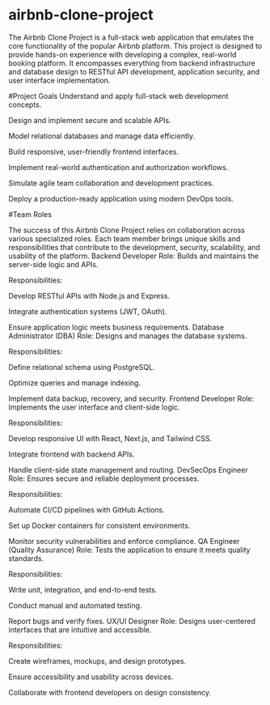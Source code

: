 # airbnb-clone-project
The Airbnb Clone Project is a full-stack web application that emulates the core functionality of the popular Airbnb platform. This project is designed to provide hands-on experience with developing a complex, real-world booking platform. It encompasses everything from backend infrastructure and database design to RESTful API development, application security, and user interface implementation.

#Project Goals
Understand and apply full-stack web development concepts.

Design and implement secure and scalable APIs.

Model relational databases and manage data efficiently.

Build responsive, user-friendly frontend interfaces.

Implement real-world authentication and authorization workflows.

Simulate agile team collaboration and development practices.

Deploy a production-ready application using modern DevOps tools.

#Team Roles

The success of this Airbnb Clone Project relies on collaboration across various specialized roles. Each team member brings unique skills and responsibilities that contribute to the development, security, scalability, and usability of the platform.
 Backend Developer
Role: Builds and maintains the server-side logic and APIs.

Responsibilities:

Develop RESTful APIs with Node.js and Express.

Integrate authentication systems (JWT, OAuth).

Ensure application logic meets business requirements.
Database Administrator (DBA)
Role: Designs and manages the database systems.

Responsibilities:

Define relational schema using PostgreSQL.

Optimize queries and manage indexing.

Implement data backup, recovery, and security.
Frontend Developer
Role: Implements the user interface and client-side logic.

Responsibilities:

Develop responsive UI with React, Next.js, and Tailwind CSS.

Integrate frontend with backend APIs.

Handle client-side state management and routing.
DevSecOps Engineer
Role: Ensures secure and reliable deployment processes.

Responsibilities:

Automate CI/CD pipelines with GitHub Actions.

Set up Docker containers for consistent environments.

Monitor security vulnerabilities and enforce compliance.
QA Engineer (Quality Assurance)
Role: Tests the application to ensure it meets quality standards.

Responsibilities:

Write unit, integration, and end-to-end tests.

Conduct manual and automated testing.

Report bugs and verify fixes.
UX/UI Designer
Role: Designs user-centered interfaces that are intuitive and accessible.

Responsibilities:

Create wireframes, mockups, and design prototypes.

Ensure accessibility and usability across devices.

Collaborate with frontend developers on design consistency.
